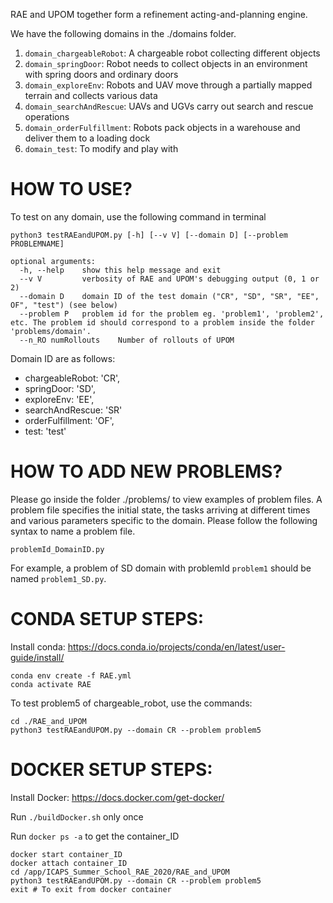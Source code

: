 RAE and UPOM together form a refinement acting-and-planning engine.

We have the following domains in the ./domains folder.

1. `domain_chargeableRobot`: A chargeable robot collecting different objects
2. `domain_springDoor`: Robot needs to collect objects in an environment with spring doors and ordinary doors
3. `domain_exploreEnv`: Robots and UAV move through a partially mapped terrain and collects various data
4. `domain_searchAndRescue`: UAVs and UGVs carry out search and rescue operations
5. `domain_orderFulfillment`: Robots pack objects in a warehouse and deliver them to a loading dock
6. `domain_test`: To modify and play with

# HOW TO USE?

To test on any domain, use the following command in terminal

    python3 testRAEandUPOM.py [-h] [--v V] [--domain D] [--problem PROBLEMNAME] 

    optional arguments:
      -h, --help  	show this help message and exit
      --v V      	verbosity of RAE and UPOM's debugging output (0, 1 or 2)
      --domain D    domain ID of the test domain ("CR", "SD", "SR", "EE", OF", "test") (see below)
      --problem P   problem id for the problem eg. 'problem1', 'problem2', etc. The problem id should correspond to a problem inside the folder 'problems/domain'.
      --n_RO numRollouts 	Number of rollouts of UPOM

Domain ID are as follows:

- chargeableRobot: 'CR',
- springDoor: 'SD',
- exploreEnv: 'EE',
- searchAndRescue: 'SR'
- orderFulfillment: 'OF',
- test: 'test'


# HOW TO ADD NEW PROBLEMS? 

Please go inside the folder ./problems/<domain> to view examples of problem files. A problem file  specifies the initial state, the tasks arriving at different times and various parameters specific to the domain. Please follow the
following syntax to name a problem file.

`problemId_DomainID.py`

For example, a problem of SD domain with problemId `problem1` should be named `problem1_SD.py`.

# CONDA SETUP STEPS:

Install conda: https://docs.conda.io/projects/conda/en/latest/user-guide/install/

    conda env create -f RAE.yml
    conda activate RAE

To test problem5 of chargeable_robot, use the commands:

    cd ./RAE_and_UPOM
    python3 testRAEandUPOM.py --domain CR --problem problem5

# DOCKER SETUP STEPS:

Install Docker: https://docs.docker.com/get-docker/

Run `./buildDocker.sh` only once

Run `docker ps -a` to get the container_ID

    docker start container_ID
    docker attach container_ID
    cd /app/ICAPS_Summer_School_RAE_2020/RAE_and_UPOM 
    python3 testRAEandUPOM.py --domain CR --problem problem5
    exit # To exit from docker container 






